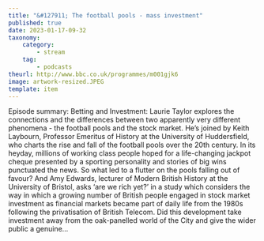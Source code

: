 ```yaml
---
title: "&#127911; The football pools - mass investment"
published: true
date: 2023-01-17-09-32
taxonomy:
    category:
        - stream
    tag:
        - podcasts
theurl: http://www.bbc.co.uk/programmes/m001gjk6
image: artwork-resized.JPEG
template: item
---
```


Episode summary: Betting and Investment: Laurie Taylor explores the connections and the differences between two apparently very different phenomena - the football pools and the stock market. He&rsquo;s joined by Keith Laybourn, Professor Emeritus of History at the University of Huddersfield, who charts the rise and fall of the football pools over the 20th century. In its heyday, millions of working class people hoped for a life-changing jackpot cheque presented by a sporting personality and stories of big wins punctuated the news. So what led to a flutter on the pools falling out of favour? And Amy Edwards, lecturer of Modern British History at the University of Bristol, asks &lsquo;are we rich yet?&rsquo; in a study which considers the way in which a growing number of British people engaged in stock market investment as financial markets became part of daily life from the 1980s following the privatisation of British Telecom. Did this development take investment away from the oak-panelled world of the City and give the wider public a genuine&hellip;
